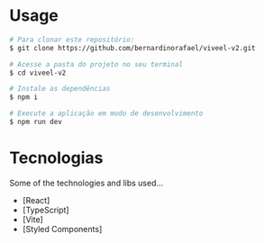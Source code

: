 # Usage

```bash
# Para clonar este repositório:
$ git clone https://github.com/bernardinorafael/viveel-v2.git
```

```bash
# Acesse a pasta do projeto no seu terminal
$ cd viveel-v2
```

```bash
# Instale as dependências
$ npm i
```

```bash
# Execute a aplicação em modo de desenvolvimento
$ npm run dev
```

# Tecnologias

Some of the technologies and libs used...

- [React]
- [TypeScript]
- [Vite]
- [Styled Components]
